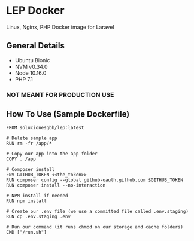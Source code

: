 # LEP Docker

Linux, Nginx, PHP Docker image for Laravel

## General Details

- Ubuntu Bionic
- NVM v0.34.0
- Node 10.16.0
- PHP 7.1

### NOT MEANT FOR PRODUCTION USE

## How To Use (Sample Dockerfile)

```docker
FROM solucionesgbh/lep:latest

# Delete sample app
RUN rm -fr /app/*

# Copy our app into the app folder
COPY . /app

# Composer install
ENV GITHUB_TOKEN <<the_token>>
RUN composer config --global github-oauth.github.com $GITHUB_TOKEN
RUN composer install --no-interaction

# NPM install if needed
RUN npm install

# Create our .env file (we use a committed file called .env.staging)
RUN cp .env.staging .env

# Run our command (it runs chmod on our storage and cache folders)
CMD ["/run.sh"]
```

